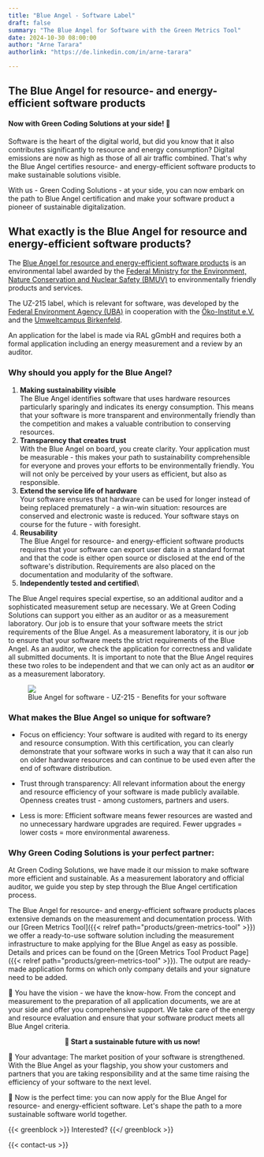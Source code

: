 ```yaml
---
title: "Blue Angel - Software Label"
draft: false
summary: "The Blue Angel for Software with the Green Metrics Tool"
date: 2024-10-30 08:00:00
author: "Arne Tarara"
authorlink: "https://de.linkedin.com/in/arne-tarara"

---
```



## The Blue Angel for resource- and energy-efficient software products
#### Now with Green Coding Solutions at your side! 🌱

Software is the heart of the digital world, but did you know that it also contributes significantly to resource and energy consumption? 
Digital emissions are now as high as those of all air traffic combined. That's why the Blue Angel certifies resource- and energy-efficient software products to make sustainable solutions visible. 

With us - Green Coding Solutions - at your side, you can now embark on the path to Blue Angel certification and make your software product a pioneer of sustainable digitalization.

## What exactly is the Blue Angel for resource and energy-efficient software products?

The [Blue Angel for resource and energy-efficient software products](https://www.blauer-engel.de/uz215) is an environmental label awarded by the [Federal Ministry for the Environment, Nature Conservation and Nuclear Safety (BMUV)](https://www.bmuv.de/) to environmentally friendly products and services.

The UZ-215 label, which is relevant for software, was developed by the [Federal Environment Agency (UBA)](https://www.umweltbundesamt.de) in cooperation with the [Öko-Institut e.V.](https://www.oeko.de) and the [Umweltcampus Birkenfeld](https://www.umwelt-campus.de/).

An application for the label is made via RAL gGmbH and requires both a formal application including an energy measurement and a review by an auditor. 

### Why should you apply for the Blue Angel?
1. **Making sustainability visible**\
The Blue Angel identifies software that uses hardware resources particularly sparingly and indicates its energy consumption. This means that your software is more transparent and environmentally friendly than the competition and makes a valuable contribution to conserving resources.
2. **Transparency that creates trust**\
With the Blue Angel on board, you create clarity. Your application must be measurable - this makes your path to sustainability comprehensible for everyone and proves your efforts to be environmentally friendly. You will not only be perceived by your users as efficient, but also as responsible.
3. **Extend the service life of hardware**\
Your software ensures that hardware can be used for longer instead of being replaced prematurely - a win-win situation: resources are conserved and electronic waste is reduced. Your software stays on course for the future - with foresight.
4. **Reusability**\
The Blue Angel for resource- and energy-efficient software products requires that your software can export user data in a standard format and that the code is either open source or disclosed at the end of the software's distribution. Requirements are also placed on the documentation and modularity of the software. 
5. **Independently tested and certified**\

The Blue Angel requires special expertise, so an additional auditor and a sophisticated measurement setup are necessary. We at Green Coding Solutions can support you either as an auditor or as a measurement laboratory. Our job is to ensure that your software meets the strict requirements of the Blue Angel. As a measurement laboratory, it is our job to ensure that your software meets the strict requirements of the Blue Angel. As an auditor, we check the application for correctness and validate all submitted documents. It is important to note that the Blue Angel requires these two roles to be independent and that we can only act as an auditor **or** as a measurement laboratory.

<figure>
  <img class="ui massive middle rounded bordered image" src="/img/blue-angel/blue-angel-advantages.webp" style="margin: auto">
  <figcaption>Blue Angel for software - UZ-215 - Benefits for your software</figcaption>
</figure>

### What makes the Blue Angel so unique for software?
- Focus on efficiency: Your software is audited with regard to its energy and resource consumption. With this certification, you can clearly demonstrate that your software works in such a way that it can also run on older hardware resources and can continue to be used even after the end of software distribution.

- Trust through transparency: All relevant information about the energy and resource efficiency of your software is made publicly available. Openness creates trust - among customers, partners and users.

- Less is more: Efficient software means fewer resources are wasted and no unnecessary hardware upgrades are required. Fewer upgrades = lower costs = more environmental awareness.


### Why Green Coding Solutions is your perfect partner:
At Green Coding Solutions, we have made it our mission to make software more efficient and sustainable. As a measurement laboratory and official auditor, we guide you step by step through the Blue Angel certification process.

The Blue Angel for resource- and energy-efficient software products places extensive demands on the measurement and documentation process. With our [Green Metrics Tool]({{< relref path="products/green-metrics-tool" >}}) we offer a ready-to-use software solution including the measurement infrastructure to make applying for the Blue Angel as easy as possible. Details and prices can be found on the [Green Metrics Tool Product Page]({{< relref path="products/green-metrics-tool" >}}). The output are ready-made application forms on which only company details and your signature need to be added.

💬 You have the vision - we have the know-how. From the concept and measurement to the preparation of all application documents, we are at your side and offer you comprehensive support. We take care of the energy and resource evaluation and ensure that your software product meets all Blue Angel criteria.

<b><center>🎯 Start a sustainable future with us now!</center></b>


🔧 Your advantage: The market position of your software is strengthened. With the Blue Angel as your flagship, you show your customers and partners that you are taking responsibility and at the same time raising the efficiency of your software to the next level.

📅 Now is the perfect time: you can now apply for the Blue Angel for resource- and energy-efficient software. Let's shape the path to a more sustainable software world together.  


{{< greenblock >}}
Interested?
{{</ greenblock >}}

{{< contact-us >}}

